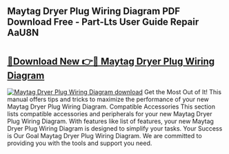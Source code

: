 ## Maytag Dryer Plug Wiring Diagram PDF Download Free - Part-Lts User Guide Repair AaU8N

# <h2><a href="http://dfrjt2.blite.top/?on=Maytag+Dryer+Plug+Wiring+Diagram">🔗Download New 👉🔴 Maytag Dryer Plug Wiring Diagram</a></h2>

[![Maytag Dryer Plug Wiring Diagram download](https://i.imgur.com/lujVjoI.png)](http://dfrjt2.blite.top/?on=Maytag+Dryer+Plug+Wiring+Diagram)
Get the Most Out of It! This manual offers tips and tricks to maximize the performance of your new Maytag Dryer Plug Wiring Diagram. Compatible Accessories This section lists compatible accessories and peripherals for your new Maytag Dryer Plug Wiring Diagram. With features like list of features, your new Maytag Dryer Plug Wiring Diagram is designed to simplify your tasks. Your Success is Our Goal Maytag Dryer Plug Wiring Diagram. We are committed to providing you with the tools and support you need.
